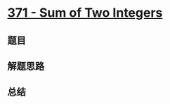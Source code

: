 # [371 - Sum of Two Integers](https://leetcode.com/problems/sum-of-two-integers/)

## 题目


## 解题思路


## 总结



